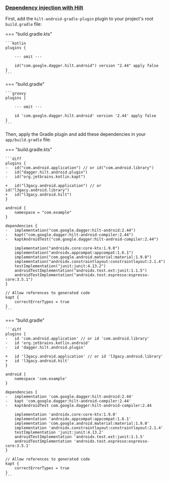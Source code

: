 ### [Dependency injection with Hilt](https://developer.android.com/training/dependency-injection/hilt-android?hl=zh-cn#kts)

First, add the `hilt-android-gradle-plugin` plugin to your project's root `build.gradle` file:

=== "build.gradle.kts"

    ```kotlin
    plugins {

        ··· omit ···

        id("com.google.dagger.hilt.android") version "2.44" apply false
    }
    ```
=== "build.gradle"

    ```groovy
    plugins {

        ··· omit ···

        id 'com.google.dagger.hilt.android' version '2.44' apply false
    }
    ```

Then, apply the Gradle plugin and add these dependencies in your `app/build.gradle` file:


=== "build.gradle.kts"

    ```diff
    plugins {
    -   id("com.android.application") // or id("com.android.library")
    -   id("dagger.hilt.android.plugin")
    -   id("org.jetbrains.kotlin.kapt")
    
    +   id("l3gacy.android.application") // or id("l3gacy.android.library")
    +   id("l3gacy.android.hilt")
    }
    
    android {
        namespace = "com.example"
    }
    
    dependencies {
    -   implementation("com.google.dagger:hilt-android:2.44")
    -   kapt("com.google.dagger:hilt-android-compiler:2.44")
    -   kaptAndroidTest("com.google.dagger:hilt-android-compiler:2.44")
    
        implementation("androidx.core:core-ktx:1.9.0")
        implementation("androidx.appcompat:appcompat:1.6.1")
        implementation("com.google.android.material:material:1.9.0")
        implementation("androidx.constraintlayout:constraintlayout:2.1.4")
        testImplementation("junit:junit:4.13.2")
        androidTestImplementation("androidx.test.ext:junit:1.1.5")
        androidTestImplementation("androidx.test.espresso:espresso-core:3.5.1")
    }

    // Allow references to generated code
    kapt {
        correctErrorTypes = true
    }
    ```

=== "build.gradle"

    ```diff
    plugins {
    -   id 'com.android.application' // or id 'com.android.library'
    -   id 'org.jetbrains.kotlin.android'
    -   id 'dagger.hilt.android.plugin'
    
    +   id 'l3gacy.android.application' // or id 'l3gacy.android.library'
    +   id 'l3gacy.android.hilt'
    }
    
    android {
        namespace 'com.example'
    }
    
    dependencies {
    -   implementation 'com.google.dagger:hilt-android:2.44'
    -   kapt 'com.google.dagger:hilt-android-compiler:2.44'
    -   kaptAndroidTest com.google.dagger:hilt-android-compiler:2.44
    
        implementation 'androidx.core:core-ktx:1.9.0'
        implementation 'androidx.appcompat:appcompat:1.6.1'
        implementation 'com.google.android.material:material:1.9.0'
        implementation 'androidx.constraintlayout:constraintlayout:2.1.4'
        testImplementation 'junit:junit:4.13.2'
        androidTestImplementation 'androidx.test.ext:junit:1.1.5'
        androidTestImplementation 'androidx.test.espresso:espresso-core:3.5.1'
    }
    
    // Allow references to generated code
    kapt {
        correctErrorTypes = true
    }
    ```
    